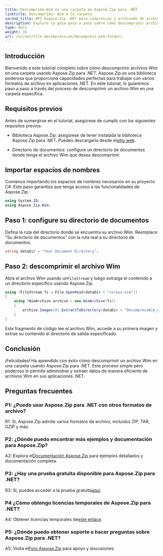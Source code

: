 ```yaml
---
title: Descomprima Wim en una carpeta en Aspose.Zip para .NET
linktitle: Descomprimir Wim a la carpeta
second_title: API Aspose.Zip .NET para compresión y archivado de archivos
description: Explore la guía paso a paso sobre cómo descomprimir archivos Wim usando Aspose.Zip para .NET. Descargue la biblioteca, siga el tutorial y administre de manera eficiente los archivos comprimidos en sus aplicaciones .NET.
type: docs
weight: 16
url: /es/net/file-decompression/decompress-wim-folder/
---
```

## Introducción

Bienvenido a este tutorial completo sobre cómo descomprimir archivos Wim en una carpeta usando Aspose.Zip para .NET. Aspose.Zip es una biblioteca poderosa que proporciona capacidades perfectas para trabajar con varios formatos de archivo en aplicaciones .NET. En este tutorial, lo guiaremos paso a paso a través del proceso de descomprimir un archivo Wim en una carpeta específica.

## Requisitos previos

Antes de sumergirse en el tutorial, asegúrese de cumplir con los siguientes requisitos previos:

-  Biblioteca Aspose.Zip: asegúrese de tener instalada la biblioteca Aspose.Zip para .NET. Puedes descargarlo desde el[sitio web](https://releases.aspose.com/zip/net/).

- Directorio de documentos: configure un directorio de documentos donde tenga el archivo Wim que desea descomprimir.

## Importar espacios de nombres

Comience importando los espacios de nombres necesarios en su proyecto C#. Este paso garantiza que tenga acceso a las funcionalidades de Aspose.Zip.

```csharp
using System.IO;
using Aspose.Zip.Wim;
```

## Paso 1: configure su directorio de documentos

Defina la ruta del directorio donde se encuentra su archivo Wim. Reemplace "Su directorio de documentos" con la ruta real a su directorio de documentos.

```csharp
string dataDir = "Your Document Directory";
```

## Paso 2: descomprimir el archivo Wim

 Abra el archivo Wim usando un`FileStream` y luego extraiga el contenido a un directorio específico usando Aspose.Zip.

```csharp
using (FileStream fs = File.OpenRead(dataDir + "corpus.wim"))
{
    using (WimArchive archive = new WimArchive(fs))
    {
        archive.Images[0].ExtractToDirectory(dataDir + "DecompressWim_out");
    }
}
```

Este fragmento de código lee el archivo Wim, accede a su primera imagen y extrae su contenido al directorio de salida especificado.

## Conclusión

¡Felicidades! Ha aprendido con éxito cómo descomprimir un archivo Wim en una carpeta usando Aspose.Zip para .NET. Este proceso simple pero poderoso le permite administrar y extraer datos de manera eficiente de archivos Wim en sus aplicaciones .NET.

## Preguntas frecuentes

### P1: ¿Puedo usar Aspose.Zip para .NET con otros formatos de archivo?

R1: Sí, Aspose.Zip admite varios formatos de archivo, incluidos ZIP, TAR, GZIP y más.

### P2: ¿Dónde puedo encontrar más ejemplos y documentación para Aspose.Zip?

 A2: Explora el[Documentación Aspose.Zip](https://reference.aspose.com/zip/net/) para ejemplos detallados y documentación completa.

### P3: ¿Hay una prueba gratuita disponible para Aspose.Zip para .NET?

 R3: Sí, puedes acceder a la prueba gratuita[aquí](https://releases.aspose.com/).

### P4 ¿Cómo obtengo licencias temporales de Aspose.Zip para .NET?

 A4: Obtener licencias temporales de[este enlace](https://purchase.aspose.com/temporary-license/).

### P5: ¿Dónde puedo obtener soporte o hacer preguntas sobre Aspose.Zip para .NET?

 A5: Visita el[Foro Aspose.Zip](https://forum.aspose.com/c/zip/37) para apoyo y discusiones.